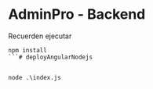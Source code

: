 # AdminPro - Backend

Recuerden ejecutar 

```
npm install
```# deployAngularNodejs


node .\index.js